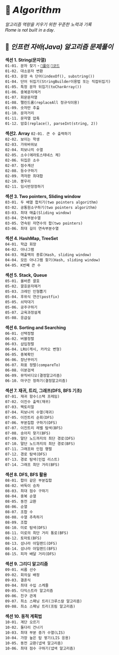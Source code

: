 # 🧠 𝘼𝙡𝙜𝙤𝙧𝙞𝙩𝙝𝙢

_알고리즘 역량을 키우기 위한 꾸준한 노력과 기록_   
𝑅𝑜𝑚𝑒 𝑖𝑠 𝑛𝑜𝑡 𝑏𝑢𝑖𝑙𝑡 𝑖𝑛 𝑎 𝑑𝑎𝑦.
<br>

## 🍕 _인프런 자바(Java) 알고리즘 문제풀이_

**섹션 1. String(문자열)**  
`01-01. 문자 찾기` - <code style="color : gray">[💬풀이](https://velog.io/@chanmin/inflearn0101)</code> <code style="color : gray">[🔗코드](Lecture/src/main/java/chapter01/HandlingString/no01/FindingCharacters.java)</code><br>
`01-02. 대소문자 변환`  
`01-03. 문장 속 단어(indexOf(), substring())`  
`01-04. 단어 뒤집기(StringBuilder이용법 또는 직접뒤집기)`  
`01-05. 특정 문자 뒤집기(toCharArray())`  
`01-06. 중복문자제거`  
`01-07. 회문문자열`  
`01-08. 팰린드롬(replaceAll 정규식이용)`  
`01-09. 숫자만 추출`  
`01-10. 문자거리`  
`01-11. 문자열 압축`   
`01-12. 암호(replace(), parseInt(string, 2))`  

**섹션2. Array**
`02-01. 큰 수 출력하기`  
`02-02. 보이는 학생`  
`02-03. 가위바위보`  
`02-04. 피보나치 수열`  
`02-05. 소수(에라토스테네스 체)`  
`02-06. 뒤집은 소수`  
`02-07. 점수계산`  
`02-08. 등수구하기`  
`02-09. 격자판 최대합`  
`02-10. 봉우리`  
`02-11. 임시반장정하기`  

**섹션 3. Two pointers, Sliding window**  
`03-01. 두 배열 합치기(two pointers algorithm)`  
`03-02. 공통원소구하기(two pointers algorithm)`  
`03-03. 최대 매출(Sliding window)`  
`03-04. 연속부분수열`  
`03-05. 연속된 자연수의 합(two pointers)`  
`03-06. 최대 길이 연속부분수열`  

**섹션 4. HashMap, TreeSet**  
`04-01. 학급 회장`  
`04-02. 아나그램`  
`04-03. 매출액의 종류(Hash, sliding window)`  
`04-04. 모든 아나그램 찾기(Hash, sliding window)`  
`04-05. K번째 큰 수`  

**섹션 5. Stack, Queue**  
`05-01. 올바른 괄호`  
`05-02. 괄호문자제거`  
`05-03. 크레인 인형뽑기`  
`05-04. 후위식 연산(postfix)`  
`05-05. 쇠막대기`  
`05-06. 공주구하기`  
`05-07. 교육과정설계`  
`05-08. 응급실`  

**섹션 6. Sorting and Searching**  
`06-01. 선택정렬`  
`06-02. 버블정렬`  
`06-03. 삽입정렬`  
`06-04. LRU(캐시, 카카오 변형)`  
`06-05. 중복확인`  
`06-06. 장난꾸러기`  
`06-07. 좌표 정렬(compareTo)`  
`06-08. 이분검색`  
`06-09. 뮤직비디오(결정알고리즘)`  
`06-10. 마구간 정하기(결정알고리즘)`  

**섹션 7. 재귀, 트리, 그래프(DFS, BFS 기초)**  
`07-01. 재귀 함수(스택 프레임)`  
`07-02. 이진수 출력(재귀)`  
`07-03. 팩토리얼`  
`07-04. 피보나치 수열(재귀)`  
`07-05. 이진트리 순회(DFS)`  
`07-06. 부분집합 구하기(DFS)`  
`07-07. 이진트리 레벨 탐색(BFS)`  
`07-08. 송아지 찾기(BFS)`  
`07-09. 말단 노드까지의 최단 경로(DFS)`  
`07-10. 말단 노드까지의 최단 경로(BFS)`  
`07-11. 그래프와 인접 행렬`  
`07-12. 경로 탐색(DFS)`  
`07-13. 경로 탐색(인접 리스트)`  
`07-14. 그래프 최단 거리(BFS)`  

**섹션 8. DFS, BFS 활용**  
`08-01. 합이 같은 부분집합`  
`08-02. 바둑이 승차`  
`08-03. 최대 점수 구하기`  
`08-04. 중복 순열`  
`08-05. 동전 교환`  
`08-06. 순열`  
`08-07. 조합 수`  
`08-08. 수열 추측하기`  
`08-09. 조합`  
`08-10. 미로 탐색(DFS)`  
`08-11. 미로의 최단 거리 통로(BFS)`  
`08-12. 토마토(BFS)`  
`08-13. 섬나라 아일랜드(DFS)`  
`08-14. 섬나라 아일랜드(BFS)`  
`08-15. 피자 배달 거리(DFS)`  

**섹션 9. 그리디 알고리즘**  
`09-01. 씨름 선수`  
`09-02. 회의실 배정`  
`09-03. 결혼식`  
`09-04. 최대 수입 스케줄`  
`09-05. 다익스트라 알고리즘`  
`09-06. 친구 관계`  
`09-07. 최소 스패닝 트리(크루스칼 알고리즘)`  
`09-08. 최소 스패닝 트리(프림 알고리즘)`  

**섹션 10. 동적 계획법**  
`10-01. 계단 오르기`  
`10-02. 돌다리 건너기`  
`10-03. 최대 부분 증가 수열(LIS)`  
`10-04. 가장 높은 탑 쌓기(LIS 응용)`  
`10-05. 동전 교환(냅색 알고리즘)`  
`10-06. 최대 점수 구하기(냅색 알고리즘)`  
